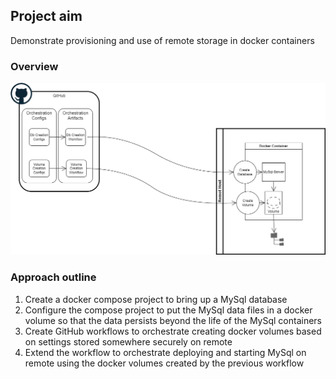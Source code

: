 ## Project aim
Demonstrate provisioning and use of remote storage in docker containers

### Overview
![overview](docs/diagrams/images/01-overview.png)

### Approach outline
1. Create a docker compose project to bring up a MySql database
2. Configure the compose project to put the MySql data files in a docker volume so that the data persists beyond the life of the MySql containers
3. Create GitHub workflows to orchestrate creating docker volumes based on settings stored somewhere securely on remote
4. Extend the workflow to orchestrate deploying and starting MySql on remote using the docker volumes created by the previous workflow
